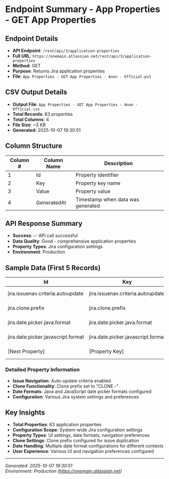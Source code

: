 # Endpoint Summary - App Properties - GET App Properties

## Endpoint Details
- **API Endpoint**: `/rest/api/3/application-properties`
- **Full URL**: `https://onemain.atlassian.net/rest/api/3/application-properties`
- **Method**: GET
- **Purpose**: Returns Jira application properties
- **File**: `App Properties - GET App Properties - Anon - Official.ps1`

## CSV Output Details
- **Output File**: `App Properties - GET App Properties - Anon - Official.csv`
- **Total Records**: 63 properties
- **Total Columns**: 4
- **File Size**: ~3 KB
- **Generated**: 2025-10-07 19:30:51

## Column Structure
| Column # | Column Name | Description |
|----------|-------------|-------------|
| 1 | Id | Property identifier |
| 2 | Key | Property key name |
| 3 | Value | Property value |
| 4 | GeneratedAt | Timestamp when data was generated |

## API Response Summary
- **Success**: ✅ API call successful
- **Data Quality**: Good - comprehensive application properties
- **Property Types**: Jira configuration settings
- **Environment**: Production

## Sample Data (First 5 Records)

| Id | Key | Value | GeneratedAt |
|----|-----|-------|-------------|
| jira.issuenav.criteria.autoupdate | jira.issuenav.criteria.autoupdate | true | 2025-10-07 19:30:51 |
| jira.clone.prefix | jira.clone.prefix | CLONE - | 2025-10-07 19:30:52 |
| jira.date.picker.java.format | jira.date.picker.java.format | d/MMM/yy | 2025-10-07 19:30:52 |
| jira.date.picker.javascript.format | jira.date.picker.javascript.format | %e/%b/%y | 2025-10-07 19:30:52 |
| [Next Property] | [Property Key] | [Property Value] | 2025-10-07 19:30:52 |

### Detailed Property Information
- **Issue Navigation**: Auto-update criteria enabled
- **Clone Functionality**: Clone prefix set to "CLONE -"
- **Date Formats**: Java and JavaScript date picker formats configured
- **Configuration**: Various Jira system settings and preferences

## Key Insights
- **Total Properties**: 63 application properties
- **Configuration Scope**: System-wide Jira configuration settings
- **Property Types**: UI settings, date formats, navigation preferences
- **Clone Settings**: Clone prefix configured for issue duplication
- **Date Handling**: Multiple date format configurations for different contexts
- **User Experience**: Various UI and navigation preferences configured

---
*Generated: 2025-10-07 19:30:51*  
*Environment: Production (https://onemain.atlassian.net)*
